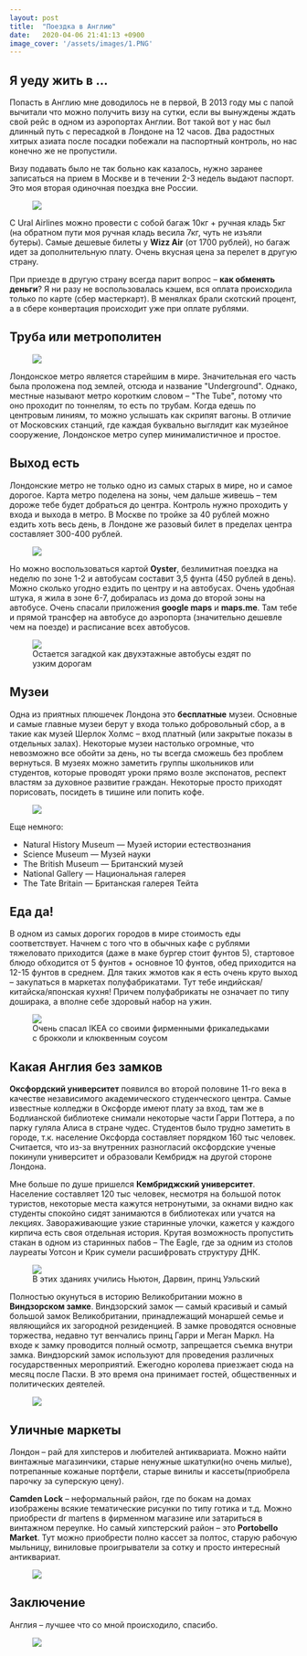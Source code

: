 ```yaml
---
layout: post
title:  "Поездка в Англию"
date:   2020-04-06 21:41:13 +0900
image_cover: '/assets/images/1.PNG'
---
```


## Я уеду жить в ...

Попасть в Англию мне доводилось не в первой, В 2013 году мы с папой вычитали что можно получить визу на сутки, если вы вынуждены ждать свой рейс в одном из аэропортах Англии.
Вот такой вот у нас был длинный путь с пересадкой в Лондоне на 12 часов. Два радостных хитрых азиата после посадки побежали на паспортный контроль, но нас конечно же не пропустили.

Визу подавать было не так больно как казалось, нужно заранее записаться на прием в Москве и в течении 2-3 недель выдают паспорт. Это моя вторая одиночная поездка вне России.

<figure>
  <img src="{{ site.url }}/assets/images/ticket.png" data-action="zoom" />
</figure>

С Ural Airlines можно провести с собой багаж 10кг + ручная кладь 5кг (на обратном пути моя ручная кладь весила 7кг, чуть не изъяли бутеры). Самые дешевые билеты у **Wizz Air** (от 1700 рублей), но багаж идет за дополнительную плату. Очень вкусная цена за перелет в другую страну.

При приезде в другую страну всегда парит вопрос – **как обменять деньги**? Я ни разу не воспользовалась кэшем, вся оплата происходила только по карте (сбер мастеркарт). В менялках брали скотский процент, а в сбере конвертация происходит уже при оплате рублями.

## Труба или метрополитен

<figure>
  <img src="{{ site.url }}/assets/images/tube.png" data-action="zoom" />
</figure>

Лондонское метро является старейшим в мире. Значительная его часть была проложена под землей, отсюда и название "Underground". Однако, местные называют метро коротким словом – "The Tube", потому что оно проходит по тоннелям, то есть по трубам. Когда едешь по центровым линиям, то можно услышать как скрипят вагоны. В отличие от Московских станций, где каждая буквально выглядит как музейное сооружение, Лондонское метро супер минималистичное и простое.

## Выход есть

Лондонские метро не только одно из самых старых в мире, но и самое дорогое. Карта метро поделена на зоны, чем дальше живешь – тем дороже тебе будет добраться до центра. Контроль нужно проходить у входа и выхода в метро. В Москве по тройке за 40 рублей можно ездить хоть весь день, в Лондоне же разовый билет в пределах центра составляет 300-400 рублей.

<figure>
  <img src="{{ site.url }}/assets/images/oyster.png">
</figure>

Но можно воспользоваться картой **Oyster**, безлимитная поездка на неделю по зоне 1-2 и автобусам составит 3,5 фунта (450 рублей в день). Можно сколько угодно ездить по центру и на автобусах. Очень удобная штука, я жила в зоне 6-7, добиралась из дома до второй зоны на автобусе. Очень спасали приложения **google maps** и **maps.me**. Там тебе и прямой трансфер на автобусе до аэропорта (значительно дешевле чем на поезде) и расписание всех автобусов.

<figure>
  <img src="{{ site.url }}/assets/images/bus.jpg" data-action="zoom" />
  <figcaption> Остается загадкой как двухэтажные автобусы ездят по узким дорогам </figcaption>
</figure>

## Музеи

Одна из приятных плюшечек Лондона это **бесплатные** музеи. Основные и самые главные музеи берут у входа только добровольный сбор, а в такие как музей Шерлок Холмс – вход платный (или закрытые показы в отдельных залах). Некоторые музеи настолько огромные, что невозможно все обойти за день, но ты всегда сможешь без проблем вернуться. В музеях можно заметить группы школьников или студентов, которые проводят уроки прямо возле экспонатов, респект властям за духовное развитие граждан. Некоторые просто приходят порисовать, посидеть в тишине или попить кофе.

<figure>
  <img src="{{ site.url }}/assets/images/museum.JPG" data-action="zoom" />
</figure>

Еще немного:

- Natural History Museum — Музей истории естествознания
- Science Museum — Музей науки
- The British Museum — Британский музей
- National Gallery — Национальная галерея
- The Tate Britain — Британская галерея Тейта

## Еда да!

В одном из самых дорогих городов в мире стоимость еды соответствует. Начнем с того что в обычных кафе с рублями тяжеловато приходится (даже в маке бургер стоит фунтов 5), стартовое блюдо обходится от 5 фунтов + основное 10 фунтов, обед приходится на 12-15 фунтов в среднем. Для таких жмотов как я есть очень круто выход – закупаться в маркетах полуфабрикатами. Тут тебе индийская/китайска/японская кухня! Причем полуфабрикаты не означает по типу доширака, а вполне себе здоровый набор на ужин.

<figure>
  <img src="{{ site.url }}/assets/images/eat.jpg" data-action="zoom" />
  <figcaption> Очень спасал IKEA со своими фирменными фрикаледьками с брокколи и клюквенным соусом</figcaption>
</figure>

## Какая Англия без замков

**Оксфордский университет** появился во второй половине 11-го века в качестве независимого академического студенческого центра. Самые известные колледжи в Оксфорде имеют плату за вход, там же в Бодлианской библиотеке снимали некоторые части Гарри Поттера, а по парку гуляла Алиса в стране чудес. Студентов было трудно заметить в городе, т.к. население Оксфорда составляет порядком 160 тыс человек. Считается, что из-за внутренних разногласий оксфордские ученые покинули университет и образовали Кембридж на другой стороне Лондона.

Мне больше по душе пришелся **Кембриджский университет**. Население составляет 120 тыс человек, несмотря на большой поток туристов, некоторые места кажутся нетронутыми, за окнами видно как студенты спокойно сидят занимаются в библиотеках или учатся на лекциях. Завораживающие узкие старинные улочки, кажется у каждого кирпича есть своя отдельная история. Крутая возможность пропустить стакан в одном из старинных пабов – The Eagle, где за одним из столов лауреаты Уотсон и Крик сумели расшифровать структуру ДНК.

<figure>
  <img src="{{ site.url }}/assets/images/camb.jpg" data-action="zoom" />
  <figcaption> В этих зданиях учились Ньютон, Дарвин, принц Уэльский</figcaption>
</figure>

Полностью окунуться в историю Великобритании можно в **Виндзорском замке**. Виндзорский замок — самый красивый и самый большой замок Великобритании, принадлежащий монаршей семье и являющийся их загородной резиденцией. В замке проводятся основные торжества, недавно тут венчались принц Гарри и Меган Маркл. На входе к замку проводится полный осмотр, запрещается съемка внутри замка. Виндзорский замок используют для проведения различных государственных мероприятий. Ежегодно королева приезжает сюда на месяц после Пасхи. В это время она принимает гостей, общественных и политических деятелей.

<figure>
  <img src="{{ site.url }}/assets/images/castle w.jpg" data-action="zoom" />
</figure>

## Уличные маркеты

Лондон – рай для хипстеров и любителей антиквариата. Можно найти винтажные магазинчики, старые ненужные шкатулки(но очень милые), потрепанные кожаные портфели, старые винилы и кассеты(приобрела парочку за суперскую цену).

**Camden Lock** – неформальный район, где по бокам на домах изображены всякие тематические рисунки по типу готика и т.д. Можно приобрести dr martens в фирменном магазине или затариться в винтажном переулке. Но самый хипстерский район – это **Portobello Market**. Тут можно приобрести полно кассет за полтос, старую рабочую мыльницу, виниловые проигрыватели за сотку и просто интересный антиквариат.

<figure>
  <img src="{{ site.url }}/assets/images/market.png" data-action="zoom" />
</figure>

## Заключение

Англия – лучшее что со мной происходило, спасибо.

<figure>
  <img src="{{ site.url }}/assets/images/me.jpg" data-action="zoom" />
</figure>


